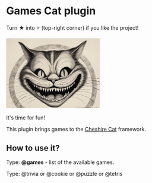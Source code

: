# Games Cat plugin
Turn ★ into ⭐ (top-right corner) if you like the project!

<img width="50%" src="https://raw.githubusercontent.com/pazoff/Games-Cat/main/games-cat.png">

It's time for fun! 

This plugin brings games to the [Cheshire Cat](https://github.com/cheshire-cat-ai/core) framework.

## How to use it?
Type: <b>@games</b> - list of the available games.

Type: @trivia or @cookie or @puzzle or @tetris
